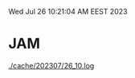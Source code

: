 Wed Jul 26 10:21:04 AM EEST 2023
# JAM
<a href='./cache/202307/26_10.log'>./cache/202307/26_10.log</a>
